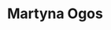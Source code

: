 ---
layout: page
title: Martyna Ogos
description: Molecular dynamics stability analysis
img: 
importance: 10
category: current
redirect: https://hruska-lab.github.io/team/
---